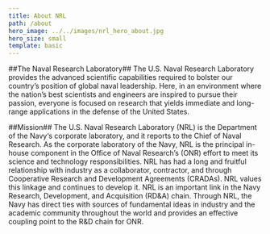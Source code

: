 ```yaml
---
title: About NRL
path: /about
hero_image: ../../images/nrl_hero_about.jpg
hero_size: small
template: basic
---
```

##The Naval Research Laboratory##
The U.S. Naval Research Laboratory provides the advanced scientific capabilities required to bolster our country’s position of global naval leadership. Here, in an environment where the nation’s best scientists and engineers are inspired to pursue their passion, everyone is focused on research that yields immediate and long-range applications in the defense of the United States.

##Mission##
The U.S. Naval Research Laboratory (NRL) is the Department of the Navy‘s corporate laboratory, and it reports to the Chief of Naval Research. As the corporate laboratory of the Navy, NRL is the principal in-house component in the Office of Naval Research’s (ONR) effort to meet its science and technology responsibilities. NRL has had a long and fruitful relationship with industry as a collaborator, contractor, and through Cooperative Research and Development Agreements (CRADAs). NRL values this linkage and continues to develop it. NRL is an important link in the Navy Research, Development, and Acquisition (RD&A) chain. Through NRL, the Navy has direct ties with sources of fundamental ideas in industry and the academic community throughout the world and provides an effective coupling point to the R&D chain for ONR.